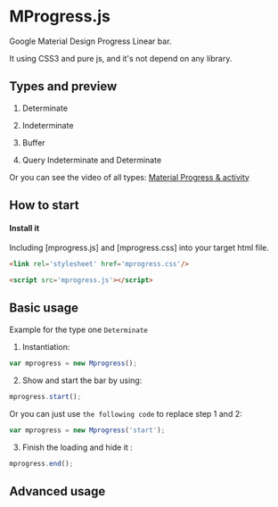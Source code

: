 MProgress.js
============

Google Material Design Progress Linear bar.

It using CSS3 and pure js, and it's not depend on any library.

## Types and preview

1. Determinate

2. Indeterminate

3. Buffer

4. Query Indeterminate and  Determinate

Or you can see the video of all types:  [Material Progress & activity](http://material-design.storage.googleapis.com/publish/v_2/material_ext_publish/0B0NGgBg38lWWYmNmallST001a1k/components-progressactivity-typesofindicators-061101_Linear_Sheet_xhdpi_003.webm)


## How to start

#### Install it

Including [mprogress.js] and [mprogress.css] into your target html file.

```html
<link rel='stylesheet' href='mprogress.css'/>

<script src='mprogress.js'></script>
```

## Basic usage

Example for the type one `Determinate`

1. Instantiation:

```js
var mprogress = new Mprogress();
```

2. Show and start the bar by using:

```js
mprogress.start();
```

Or you can just use `the following code` to replace step 1 and 2:

```js
var mprogress = new Mprogress('start');
```

3. Finish the loading and hide it :

```js
mprogress.end();
```

## Advanced usage





